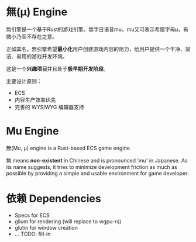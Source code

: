 # 無(μ) Engine

無引擎是一个基于Rust的游戏引擎。無字日语音mu，mu又可表示希腊字母μ，有微小乃至不存在之意。

正如其名，無引擎希望**最小化**用户创建游戏内容的阻力，给用户提供一个干净、简洁、易用的游戏开发环境。

这是一个**兴趣项目**并且处于**极早期开发阶段**。

主要设计原则：

* ECS
* 内容生产效率优先
* 完善的 WYSIWYG 编辑器支持

# Mu Engine

無(Mu, μ) engine is a Rust-based ECS game engine.

無 means **non-existent** in Chinese and is pronounced 'mu' in Japanese. As its name suggests, it tries to
minimize development friction as much as possible by providing a simple and usable environment for game developer.

# 依赖 Dependencies

* Specs for ECS
* glium for rendering (will replace to wgpu-rs)
* glutin for window creation
* ... TODO: fill-in
